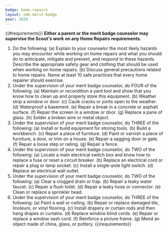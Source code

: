 ```yaml
---
badge: home-repairs
layout: smb-merit-badge
year: 2020
---
```


{{#requirements}}
**Either a parent or the merit badge counselor may supervise the Scout's work on any Home Repairs requirements.**
1. Do the following:
    (a) Explain to your counselor the most likely hazards you may encounter while working on home repairs and what you should do to anticipate, mitigate and prevent, and respond to these hazards. Describe the appropriate safety gear and clothing that should be used when working on home repairs.
    (b) Discuss general precautions related to home repairs. Name at least 10 safe practices that every home repairer should exercise.
2. Under the supervision of your merit badge counselor, do FOUR of the following:
    (a) Maintain or recondition a yard tool and show that you know how to clean up and properly store this equipment.
    (b) Weather strip a window or door.
    (c) Caulk cracks or joints open to the weather.
    (d) Waterproof a basement.
    (e) Repair a break in a concrete or asphalt surface.
    (f) Repair the screen in a window or door.
    (g) Replace a pane of glass.
    (h) Solder a broken wire or metal object.
3. Under the supervision of your merit badge counselor, do THREE of the following:
    (a) Install or build equipment for storing tools.
    (b) Build a workbench.
    (c) Repair a piece of furniture.
    (d) Paint or varnish a piece of furniture, a door, or trim on a house.
    (e) Repair a sagging door or gate.
    (f) Repair a loose step or railing.
    (g) Repair a fence.
4. Under the supervision of your merit badge counselor, do TWO of the following:
    (a) Locate a main electrical switch box and know how to replace a fuse or reset a circuit breaker.
    (b) Replace an electrical cord or repair a plug or lamp socket.
    (c) Install a single-pole light switch.
    (d) Replace an electrical wall outlet.
5. Under the supervision of your merit badge counselor, do TWO of the following:
    (a) Clear a clogged drain or trap.
    (b) Repair a leaky water faucet.
    (c) Repair a flush toilet.
    (d) Repair a leaky hose or connector.
    (e) Clean or replace a sprinkler head.
6. Under the supervision of your merit badge counselor, do THREE of the following:
    (a) Paint a wall or ceiling.
    (b) Repair or replace damaged tile, linoleum, or vinyl flooring.
    (c) Install drapery or curtain rods and then hang drapes or curtains.
    (d) Replace window blind cords.
    (e) Repair or replace a window sash cord.
    (f) Reinforce a picture frame.
    (g) Mend an object made of china, glass, or pottery.
{{/requirements}}
